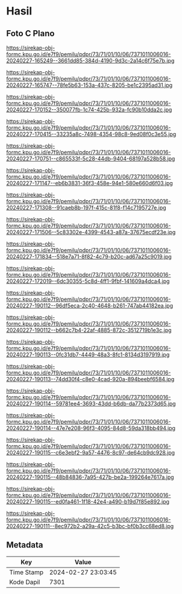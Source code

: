 # Hasil

## Foto C Plano

https://sirekap-obj-formc.kpu.go.id/e7f9/pemilu/pdpr/73/71/01/10/06/7371011006016-20240227-165249--3661dd85-384d-4190-9d3c-2a14c6f75e7b.jpg

https://sirekap-obj-formc.kpu.go.id/e7f9/pemilu/pdpr/73/71/01/10/06/7371011006016-20240227-165747--78fe5b63-153a-437c-8205-be1c2395ad31.jpg

https://sirekap-obj-formc.kpu.go.id/e7f9/pemilu/pdpr/73/71/01/10/06/7371011006016-20240227-170152--350077fb-1c74-425b-932a-fc90b10dda2c.jpg

https://sirekap-obj-formc.kpu.go.id/e7f9/pemilu/pdpr/73/71/01/10/06/7371011006016-20240227-170415--33235a8c-7498-4354-98c8-9ed08f0c3e55.jpg

https://sirekap-obj-formc.kpu.go.id/e7f9/pemilu/pdpr/73/71/01/10/06/7371011006016-20240227-170751--c865533f-5c28-44db-9404-68197a528b58.jpg

https://sirekap-obj-formc.kpu.go.id/e7f9/pemilu/pdpr/73/71/01/10/06/7371011006016-20240227-171147--eb6b3831-36f3-458e-94e1-580e660d6f03.jpg

https://sirekap-obj-formc.kpu.go.id/e7f9/pemilu/pdpr/73/71/01/10/06/7371011006016-20240227-171308--91caeb8b-197f-415c-81f8-f14c7195727e.jpg

https://sirekap-obj-formc.kpu.go.id/e7f9/pemilu/pdpr/73/71/01/10/06/7371011006016-20240227-171506--5c83302e-4399-4543-a87a-37675ecdf23e.jpg

https://sirekap-obj-formc.kpu.go.id/e7f9/pemilu/pdpr/73/71/01/10/06/7371011006016-20240227-171834--518e7a71-8f82-4c79-b20c-ad67a25c9019.jpg

https://sirekap-obj-formc.kpu.go.id/e7f9/pemilu/pdpr/73/71/01/10/06/7371011006016-20240227-172019--6dc30355-5c8d-4ff1-9fbf-141609a4dca4.jpg

https://sirekap-obj-formc.kpu.go.id/e7f9/pemilu/pdpr/73/71/01/10/06/7371011006016-20240227-190112--96df5eca-2c40-4648-b261-747ab44182ea.jpg

https://sirekap-obj-formc.kpu.go.id/e7f9/pemilu/pdpr/73/71/01/10/06/7371011006016-20240227-190112--b662c7b4-22af-4885-872c-3512719b1e3c.jpg

https://sirekap-obj-formc.kpu.go.id/e7f9/pemilu/pdpr/73/71/01/10/06/7371011006016-20240227-190113--0fc31db7-4449-48a3-8fc1-8134d3197919.jpg

https://sirekap-obj-formc.kpu.go.id/e7f9/pemilu/pdpr/73/71/01/10/06/7371011006016-20240227-190113--74dd30f4-c8e0-4cad-920a-894beebf6584.jpg

https://sirekap-obj-formc.kpu.go.id/e7f9/pemilu/pdpr/73/71/01/10/06/7371011006016-20240227-190114--59781ee4-3693-43dd-b6db-da77b2373d65.jpg

https://sirekap-obj-formc.kpu.go.id/e7f9/pemilu/pdpr/73/71/01/10/06/7371011006016-20240227-190114--47e7e208-96f3-4095-84d8-59da318bb494.jpg

https://sirekap-obj-formc.kpu.go.id/e7f9/pemilu/pdpr/73/71/01/10/06/7371011006016-20240227-190115--c6e3ebf2-9a57-4476-8c97-de64cb9dc928.jpg

https://sirekap-obj-formc.kpu.go.id/e7f9/pemilu/pdpr/73/71/01/10/06/7371011006016-20240227-190115--48b84836-7a95-427b-be2a-199264e7617a.jpg

https://sirekap-obj-formc.kpu.go.id/e7f9/pemilu/pdpr/73/71/01/10/06/7371011006016-20240227-190115--ed0fa461-1f18-42e4-a490-b19d7f85e892.jpg

https://sirekap-obj-formc.kpu.go.id/e7f9/pemilu/pdpr/73/71/01/10/06/7371011006016-20240227-190111--8ec972b2-a29a-42c5-b3bc-bf0b3cc68ed8.jpg


## Metadata

| Key        | Value               |
| ---------- | ------------------- |
| Time Stamp | 2024-02-27 23:03:45 |
| Kode Dapil | 7301                |



